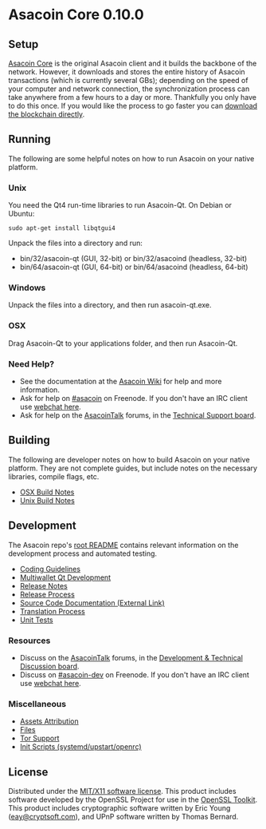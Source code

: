 Asacoin Core 0.10.0
=====================

Setup
---------------------
[Asacoin Core](http://asacoin.org/en/download) is the original Asacoin client and it builds the backbone of the network. However, it downloads and stores the entire history of Asacoin transactions (which is currently several GBs); depending on the speed of your computer and network connection, the synchronization process can take anywhere from a few hours to a day or more. Thankfully you only have to do this once. If you would like the process to go faster you can [download the blockchain directly](bootstrap.md).

Running
---------------------
The following are some helpful notes on how to run Asacoin on your native platform. 

### Unix

You need the Qt4 run-time libraries to run Asacoin-Qt. On Debian or Ubuntu:

	sudo apt-get install libqtgui4

Unpack the files into a directory and run:

- bin/32/asacoin-qt (GUI, 32-bit) or bin/32/asacoind (headless, 32-bit)
- bin/64/asacoin-qt (GUI, 64-bit) or bin/64/asacoind (headless, 64-bit)



### Windows

Unpack the files into a directory, and then run asacoin-qt.exe.

### OSX

Drag Asacoin-Qt to your applications folder, and then run Asacoin-Qt.

### Need Help?

* See the documentation at the [Asacoin Wiki](https://en.asacoin.it/wiki/Main_Page)
for help and more information.
* Ask for help on [#asacoin](http://webchat.freenode.net?channels=asacoin) on Freenode. If you don't have an IRC client use [webchat here](http://webchat.freenode.net?channels=asacoin).
* Ask for help on the [AsacoinTalk](https://asacointalk.org/) forums, in the [Technical Support board](https://asacointalk.org/index.php?board=4.0).

Building
---------------------
The following are developer notes on how to build Asacoin on your native platform. They are not complete guides, but include notes on the necessary libraries, compile flags, etc.

- [OSX Build Notes](build-osx.md)
- [Unix Build Notes](build-unix.md)

Development
---------------------
The Asacoin repo's [root README](https://github.com/asacoin/asacoin/blob/master/README.md) contains relevant information on the development process and automated testing.

- [Coding Guidelines](coding.md)
- [Multiwallet Qt Development](multiwallet-qt.md)
- [Release Notes](release-notes.md)
- [Release Process](release-process.md)
- [Source Code Documentation (External Link)](https://dev.visucore.com/asacoin/doxygen/)
- [Translation Process](translation_process.md)
- [Unit Tests](unit-tests.md)

### Resources
* Discuss on the [AsacoinTalk](https://asacointalk.org/) forums, in the [Development & Technical Discussion board](https://asacointalk.org/index.php?board=6.0).
* Discuss on [#asacoin-dev](http://webchat.freenode.net/?channels=asacoin) on Freenode. If you don't have an IRC client use [webchat here](http://webchat.freenode.net/?channels=asacoin-dev).

### Miscellaneous
- [Assets Attribution](assets-attribution.md)
- [Files](files.md)
- [Tor Support](tor.md)
- [Init Scripts (systemd/upstart/openrc)](init.md)

License
---------------------
Distributed under the [MIT/X11 software license](http://www.opensource.org/licenses/mit-license.php).
This product includes software developed by the OpenSSL Project for use in the [OpenSSL Toolkit](https://www.openssl.org/). This product includes
cryptographic software written by Eric Young ([eay@cryptsoft.com](mailto:eay@cryptsoft.com)), and UPnP software written by Thomas Bernard.
